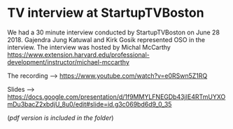 # TV interview at StartupTVBoston

We had a 30 minute interview conducted by StartupTVBoston on June 28 2018. Gajendra Jung Katuwal and Kirk Gosik represented OSO in the interview. The interview was hosted by Michal McCarthy https://www.extension.harvard.edu/professional-development/instructor/michael-mccarthy

The recording --> https://www.youtube.com/watch?v=e0RSwn5Z1RQ

Slides --> https://docs.google.com/presentation/d/1f9MMYLFNEGDb43jIE4RTmUYXOmDu3bacZ2xbdjU_8u0/edit#slide=id.g3c069bd6d9_0_35

(*pdf version is included in the folder*)